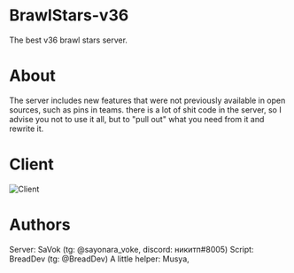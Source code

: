 # BrawlStars-v36
The best v36 brawl stars server.
# About
The server includes new features that were not previously available in open sources, such as pins in teams.
there is a lot of shit code in the server, so I advise you not to use it all, but to "pull out" what you need from it and rewrite it.

# Client
![Client](https://t.me/c/1576600735/2)
# Authors 
Server: SaVok (tg: @sayonara_voke, discord: никитп#8005)
Script: BreadDev (tg: @BreadDev)
A little helper: Musya, 





